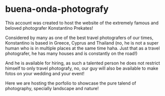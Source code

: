# buena-onda-photografy

This account was created to host the website of the extremely famous and beloved photografer Konstantino Prekates!

Considered by many as one of the best travel photografers of our times, Konstantino is based in Greece, Cyprus and Thailand (no, he is not a super human who is in multiple places at the same time haha. Just that as a travel photografer, he has many houses and is constantly on the road!)

And he is available for hiring, as such a talented person he does not restrict himself to only travel photografy, no, our guy will also be available to make fotos on your wedding and your event!

Here we are hosting the porfolio to showcase the pure talend of photography, specially landscape and nature!
